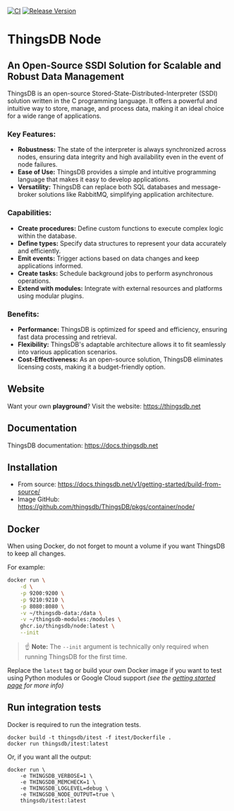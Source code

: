 [![CI](https://github.com/thingsdb/ThingsDB/workflows/CI/badge.svg)](https://github.com/thingsdb/ThingsDB/actions)
[![Release Version](https://img.shields.io/github/release/thingsdb/ThingsDB)](https://github.com/thingsdb/ThingsDB/releases)

# ThingsDB Node

## An Open-Source SSDI Solution for Scalable and Robust Data Management

ThingsDB is an open-source Stored-State-Distributed-Interpreter (SSDI) solution written in the C programming language. It offers a powerful and intuitive way to store, manage, and process data, making it an ideal choice for a wide range of applications.

### Key Features:

- **Robustness:** The state of the interpreter is always synchronized across nodes, ensuring data integrity and high availability even in the event of node failures.
- **Ease of Use:** ThingsDB provides a simple and intuitive programming language that makes it easy to develop applications.
- **Versatility:** ThingsDB can replace both SQL databases and message-broker solutions like RabbitMQ, simplifying application architecture.

### Capabilities:

- **Create procedures:** Define custom functions to execute complex logic within the database.
- **Define types:** Specify data structures to represent your data accurately and efficiently.
- **Emit events:** Trigger actions based on data changes and keep applications informed.
- **Create tasks:** Schedule background jobs to perform asynchronous operations.
- **Extend with modules:** Integrate with external resources and platforms using modular plugins.

### Benefits:

- **Performance:** ThingsDB is optimized for speed and efficiency, ensuring fast data processing and retrieval.
- **Flexibility:** ThingsDB's adaptable architecture allows it to fit seamlessly into various application scenarios.
- **Cost-Effectiveness:** As an open-source solution, ThingsDB eliminates licensing costs, making it a budget-friendly option.

## Website

Want your own **playground**? Visit the website: https://thingsdb.net

## Documentation

ThingsDB documentation: https://docs.thingsdb.net

## Installation

- From source: https://docs.thingsdb.net/v1/getting-started/build-from-source/
- Image GitHub: https://github.com/thingsdb/ThingsDB/pkgs/container/node/

## Docker

When using Docker, do not forget to mount a volume
if you want ThingsDB to keep all changes.

For example:

```bash
docker run \
    -d \
    -p 9200:9200 \
    -p 9210:9210 \
    -p 8080:8080 \
    -v ~/thingsdb-data:/data \
    -v ~/thingsdb-modules:/modules \
    ghcr.io/thingsdb/node:latest \
    --init
```

> :point_up: **Note:** The `--init` argument is technically only required when running ThingsDB for the first time.

Replace the `latest` tag or build your own Docker image if you want to test using Python modules or Google Cloud support *(see the [getting started page](https://docs.thingsdb.net/v1/getting-started/) for more info)*

## Run integration tests

Docker is required to run the integration tests.

```
docker build -t thingsdb/itest -f itest/Dockerfile .
docker run thingsdb/itest:latest
```

Or, if you want all the output:

```
docker run \
    -e THINGSDB_VERBOSE=1 \
    -e THINGSDB_MEMCHECK=1 \
    -e THINGSDB_LOGLEVEL=debug \
    -e THINGSDB_NODE_OUTPUT=true \
    thingsdb/itest:latest
```
